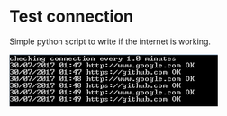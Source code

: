 # Test connection

Simple python script to write if the internet is working.

![Screenshot](example_image.png)